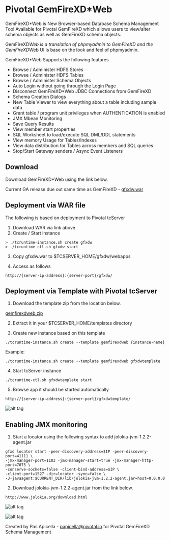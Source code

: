 <h1> Pivotal GemFireXD*Web </h1>

GemFireXD*Web is New Browser-based Database Schema Management Tool Available for Pivotal GemFireXD which allows users to view/alter schema objects as well as GemFireXD schema objects.

GemFireXD*Web is a translation of phpmyadmin to GemFireXD and the GemFireXD*Web UI is base on the look and feel of phpmyadmin.

GemFireXD*Web Supports the following features

<ul>
    <li>Browse / Administer HDFS Stores</li>
    <li>Browse / Administer HDFS Tables</li>
    <li>Browse / Administer Schema Objects</li>
    <li>Auto Login without going through the Login Page</li>
    <li>Disconnect GemFireXD*Web JDBC Connections from GemFireXD</li>
    <li>Schema Creation Dialogs</li>
    <li>New Table Viewer to view everything about a table including sample data</li>
    <li>Grant table / program unit privileges when AUTHENTICATION is enabled</li>
    <li>JMX Mbean Monitoring</li>
    <li>Save Query Results</li>
    <li>View member start properties</li>
    <li>SQL Worksheet to load/execute SQL DML/DDL statements</li>
    <li>View memory Usage for Tables/Indexes</li>
    <li>View data distribution for Tables across members and SQL queries</li>
    <li>Stop/Start Gateway senders / Async Event Listeners</li>
</ul>

<h2>Download</h2>

Download GemFireXD*Web using the link below. 

Current GA release due out same time as GemFireXD - <a href="https://dl.dropboxusercontent.com/u/15829935/fe-demos/GemFireXDWeb/download/gfxdw.war">gfxdw.war</a>

<h2>Deployment via WAR file</h2>

The following is based on deployment to Pivotal tcServer 

1. Download WAR via link above
2. Create / Start instance

```
> ./tcruntime-instance.sh create gfxdw
> ./tcruntime-ctl.sh gfxdw start
```

3. Copy gfxdw.war to $TCSERVER_HOME/gfxdw/webapps

4. Access as follows

```
http://{server-ip-address}:{server-port}/gfxdw/
```

<h2>Deployment via Template with Pivotal tcServer</h2>

1. Download the template zip from the location below.

<a href="https://dl.dropboxusercontent.com/u/15829935/fe-demos/GemFireXDWeb/download/gemfirexdweb.zip">gemfirexdweb.zip</a>

2. Extract it in your $TCSERVER_HOME/templates directory

3. Create new instance based on this template

```
./tcruntime-instance.sh create --template gemfirexdweb {instance-name}
```

Example:

```
./tcruntime-instance.sh create --template gemfirexdweb gfxdwtemplate
```

4. Start tcServer instance

```
./tcruntime-ctl.sh gfxdwtemplate start
```

5. Browse app it should be started automatically

```
http://{server-ip-address}:{server-port}/gfxdwtemplate/
```

![alt tag](https://dl.dropboxusercontent.com/u/15829935/fe-demos/GemFireXDWeb/images/welcome.png)

<h2>Enabling JMX monitoring</h2>

1. Start a locator using the following syntax to add jolokia-jvm-1.2.2-agent.jar

```
gfxd locator start -peer-discovery-address=$IP -peer-discovery-port=41111 \
-jmx-manager-port=1103 -jmx-manager-start=true -jmx-manager-http-port=7075 \
-conserve-sockets=false -client-bind-address=$IP \ 
-client-port=1527 -dir=locator -sync=false \
-J-javaagent:$CURRENT_DIR/lib/jolokia-jvm-1.2.2-agent.jar=host=0.0.0.0
```

2. Download jolokia-jvm-1.2.2-agent.jar from the link below.

```
http://www.jolokia.org/download.html
``` 
 
![alt tag](https://dl.dropboxusercontent.com/u/15829935/fe-demos/GemFireXDWeb/images/jmx-url.png)

![alt tag](https://dl.dropboxusercontent.com/u/15829935/fe-demos/GemFireXDWeb/images/jmx.png)


Created by Pas Apicella - <a href="mailto:papicella@pivotal.io">papicella@pivotal.io</a> for Pivotal GemFireXD Schema Management

